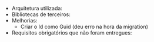 - Arquitetura utilizada:
- Bibliotecas de terceiros:
- Melhorias:
    - Criar o Id como Guid (deu erro na hora da migration)
- Requisitos obrigatórios que não foram entregues:

